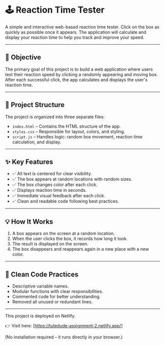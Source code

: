 # 🕹️ Reaction Time Tester

A simple and interactive web-based reaction time tester. Click on the box as quickly as possible once it appears. The application will calculate and display your reaction time to help you track and improve your speed.

---

## 🎯 Objective

The primary goal of this project is to build a web application where users test their reaction speed by clicking a randomly appearing and moving box. After each successful click, the app calculates and displays the user's reaction time.

---

## 📁 Project Structure

The project is organized into three separate files:

- `index.html` – Contains the HTML structure of the app.
- `styles.css` – Responsible for layout, colors, and styling.
- `script.js` – Handles logic: random box movement, reaction time calculation, and display.

---

## ✨ Key Features

- ✅ All text is centered for clear visibility.
- ✅ The box appears at random locations with random sizes.
- ✅ The box changes color after each click.
- ✅ Displays reaction time in seconds.
- ✅ Immediate visual feedback after each click.
- ✅ Clean and readable code following best practices.

---

## 💡 How It Works

1. A box appears on the screen at a random location.
2. When the user clicks the box, it records how long it took.
3. The result is displayed on the screen.
4. The box disappears and reappears again in a new place with a new color.

---

## 🧼 Clean Code Practices

- Descriptive variable names.
- Modular functions with clear responsibilities.
- Commented code for better understanding.
- Removed all unused or redundant lines.

---

This project is deployed on Netlify.

👉 Visit here: [https://tutedude-assignment-2.netlify.app/]

(No installation required – it runs directly in your browser.)


